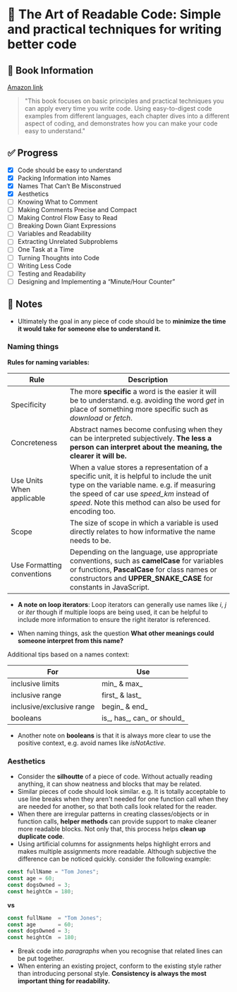 # :page_with_curl: The Art of Readable Code: Simple and practical techniques for writing better code

## :information_desk_person: Book Information

[Amazon link](https://www.edx.org/course/how-code-simple-data-ubcx-htc1x)

> "This book focuses on basic principles and practical techniques you can apply every time you write code. Using easy-to-digest code examples from different languages, each chapter dives into a different aspect of coding, and demonstrates how you can make your code easy to understand."

## :white_check_mark: Progress

- [x] Code should be easy to understand
- [x] Packing Information into Names
- [x] Names That Can’t Be Misconstrued
- [x] Aesthetics
- [ ] Knowing What to Comment
- [ ] Making Comments Precise and Compact
- [ ] Making Control Flow Easy to Read
- [ ] Breaking Down Giant Expressions
- [ ] Variables and Readability
- [ ] Extracting Unrelated Subproblems
- [ ] One Task at a Time
- [ ] Turning Thoughts into Code
- [ ] Writing Less Code
- [ ] Testing and Readability
- [ ] Designing and Implementing a “Minute/Hour Counter”

## :pencil: Notes

- Ultimately the goal in any piece of code should be to **minimize the time it would take for someone else to understand it.**

### Naming things

**Rules for naming variables:**

Rule | Description
--- | ---
Specificity | The more **specific** a word is the easier it will be to understand. e.g. avoiding the word _get_ in place of something more specific such as _download_ or _fetch_.
Concreteness | Abstract names become confusing when they can be interpreted subjectively. **The less a person can interpret about the meaning, the clearer it will be.**
Use Units When applicable | When a value stores a representation of a specific unit, it is helpful to include the unit type on the variable name. e.g. if measuring the speed of car use _speed_km_ instead of _speed_. Note this method can also be used for encoding too.
Scope | The size of scope in which a variable is used directly relates to how informative the name needs to be.
Use Formatting conventions | Depending on the language, use appropriate conventions, such as **camelCase** for variables or functions, **PascalCase** for class names or constructors and **UPPER_SNAKE_CASE** for constants in JavaScript.

- **A note on loop iterators**: Loop iterators can generally use names like _i_, _j_ or _iter_ though if multiple loops are being used, it can be helpful to include more information to ensure the right iterator is referenced.

- When naming things, ask the question **What other meanings could someone interpret from this name?**

Additional tips based on a names context:

For | Use
--- | ---
inclusive limits | min_ & max_
inclusive range | first_ & last_
inclusive/exclusive range | begin_ & end_
booleans | is_, has_, can_ or should_

- Another note on **booleans** is that it is always more clear to use the positive context, e.g. avoid names like _isNotActive_.

### Aesthetics

- Consider the **silhoutte** of a piece of code. Without actually reading anything, it can show neatness and blocks that may be related.
- Similar pieces of code should look similar. e.g. It is totally acceptable to use line breaks when they aren't needed for one function call when they are needed for another, so that both calls look related for the reader.
- When there are irregular patterns in creating classes/objects or in function calls, **helper methods** can provide support to make cleaner more readable blocks. Not only that, this process helps **clean up duplicate code**.
- Using artificial columns for assignments helps highlight errors and makes multiple assignments more readable. Although subjective the difference can be noticed quickly. consider the following example:

```js
const fullName = "Tom Jones";
const age = 60;
const dogsOwned = 3;
const heightCm = 180;
```
**vs**
```js
const fullName  = "Tom Jones";
const age       = 60;
const dogsOwned = 3;
const heightCm  = 180;
```

- Break code into _paragraphs_ when you recognise that related lines can be put together.
- When entering an existing project, conform to the existing style rather than introducing personal style. **Consistency is always the most important thing for readability.**